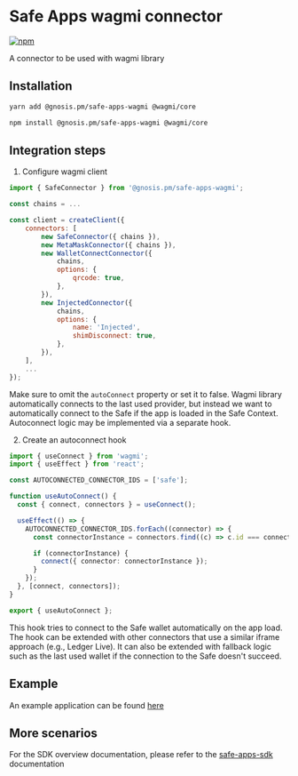 # Safe Apps wagmi connector

[![npm](https://img.shields.io/npm/v/@gnosis.pm/safe-apps-wagmi)](https://www.npmjs.com/package/@gnosis.pm/safe-apps-wagmi)

A connector to be used with wagmi library

## Installation

```bash
yarn add @gnosis.pm/safe-apps-wagmi @wagmi/core

npm install @gnosis.pm/safe-apps-wagmi @wagmi/core
```

## Integration steps

1. Configure wagmi client
```js
import { SafeConnector } from '@gnosis.pm/safe-apps-wagmi';

const chains = ...

const client = createClient({
    connectors: [
        new SafeConnector({ chains }),
        new MetaMaskConnector({ chains }),
        new WalletConnectConnector({
            chains,
            options: {
                qrcode: true,
            },
        }),
        new InjectedConnector({
            chains,
            options: {
                name: 'Injected',
                shimDisconnect: true,
            },
        }),
    ],
    ...
});
```

Make sure to omit the `autoConnect` property or set it to false. Wagmi library automatically connects to the last used provider, but instead we want to automatically connect to the Safe if the app is loaded in the Safe Context. Autoconnect logic may be implemented via a separate hook.

2. Create an autoconnect hook

```ts
import { useConnect } from 'wagmi';
import { useEffect } from 'react';

const AUTOCONNECTED_CONNECTOR_IDS = ['safe'];

function useAutoConnect() {
  const { connect, connectors } = useConnect();

  useEffect(() => {
    AUTOCONNECTED_CONNECTOR_IDS.forEach((connector) => {
      const connectorInstance = connectors.find((c) => c.id === connector && c.ready);

      if (connectorInstance) {
        connect({ connector: connectorInstance });
      }
    });
  }, [connect, connectors]);
}

export { useAutoConnect };
```

This hook tries to connect to the Safe wallet automatically on the app load. The hook can be extended with other connectors that use a similar iframe approach (e.g., Ledger Live). It can also be extended with fallback logic such as the last used wallet if the connection to the Safe doesn't succeed.

## Example
An example application can be found [here](/examples/wagmi)

## More scenarios

For the SDK overview documentation, please refer to the [safe-apps-sdk](https://github.com/gnosis/safe-apps-sdk/) documentation

